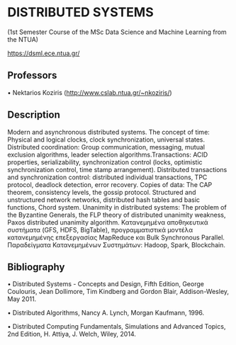 # DISTRIBUTED SYSTEMS 

(1st Semester Course of the MSc Data Science and Machine Learning from the NTUA)  

https://dsml.ece.ntua.gr/

## Professors 

• Nektarios Koziris (http://www.cslab.ntua.gr/~nkoziris/)

## Description
Modern and asynchronous distributed systems. The concept of time: Physical and logical clocks, clock synchronization, universal states. Distributed coordination: Group communication, messaging, mutual exclusion algorithms, leader selection algorithms.Transactions: ACID properties, serializability, synchronization control (locks, optimistic synchronization control, time stamp arrangement). Distributed transactions and synchronization control: distributed individual transactions, TPC protocol, deadlock detection, error recovery. Copies of data: The CAP theorem, consistency levels, the gossip protocol. Structured and unstructured network networks, distributed hash tables and basic functions, Chord system. Unanimity in distributed systems: The problem of the Byzantine Generals, the FLP theory of distributed unanimity weakness, Paxos distributed unanimity algorithm. Κατανεμημένα αποθηκευτικά συστήματα (GFS, HDFS, BigTable), προγραμματιστικά μοντέλα κατανεμημένης επεξεργασίας MapReduce και Bulk Synchronous Parallel. Παραδείγματα Κατανεμημένων Συστημάτων: Hadoop, Spark, Blockchain.

## Bibliography

• Distributed Systems - Concepts and Design, Fifth Edition, George Coulouris, Jean Dollimore, Tim Kindberg and Gordon Blair, Addison-Wesley, May 2011.

• Distributed Algorithms, Nancy A. Lynch, Morgan Kaufmann, 1996.

• Distributed Computing Fundamentals, Simulations and Advanced Topics, 2nd Edition, H. Attiya, J. Welch, Wiley, 2014.
